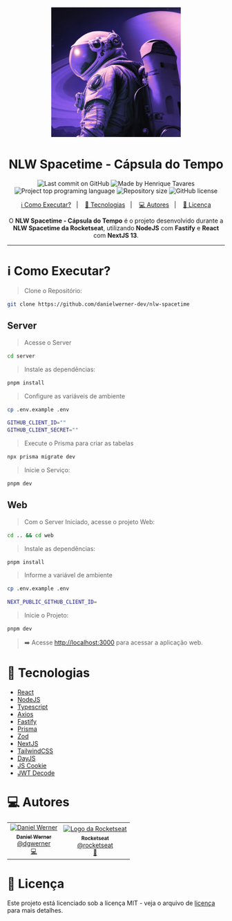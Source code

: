<h1 align="center">
   <img src="https://raw.githubusercontent.com/danielwerner-dev/nlw-spacetime/main/preview/spacetime.png" alt="NLW Spacetime" width="300"/>
</h1>
<h1 align="center">
   NLW Spacetime - Cápsula do Tempo
</h1>

<p align="center">
  <img alt="Last commit on GitHub" src="https://img.shields.io/github/last-commit/danielwerner-dev/nlw-spacetime?color=6c4ad0">
  <img alt="Made by Henrique Tavares" src="https://img.shields.io/badge/made%20by-Daniel Werner-%20?color=6c4ad0">
  <img alt="Project top programing language" src="https://img.shields.io/github/languages/top/danielwerner-dev/nlw-spacetime?color=6c4ad0">
  <img alt="Repository size" src="https://img.shields.io/github/repo-size/danielwerner-dev/nlw-spacetime?color=6c4ad0">
  <img alt="GitHub license" src="https://img.shields.io/github/license/danielwerner-dev/nlw-spacetime">
</p>

<p align="center">
  <a href="#information_source-como-executar">ℹ️ Como Executar?</a>&nbsp;&nbsp;&nbsp;|&nbsp;&nbsp;&nbsp;
  <a href="#rocket-tecnologias">🚀 Tecnologias</a>&nbsp;&nbsp;&nbsp;|&nbsp;&nbsp;&nbsp;
  <a href="#computer-autores">💻 Autores</a>&nbsp;&nbsp;&nbsp;|&nbsp;&nbsp;&nbsp;
  <a href="#memo-licença">📝 Licença</a>
</p>

<p align="center">
  O <b>NLW Spacetime - Cápsula do Tempo</b> é o projeto desenvolvido durante a <b>NLW Spacetime da Rocketseat</b>, utilizando <b>NodeJS</b> com <b>Fastify</b> e <b>React</b> com <b>NextJS 13</b>.
</p>

---

# :information_source: Como Executar?

> Clone o Repositório:

```bash
git clone https://github.com/danielwerner-dev/nlw-spacetime
```

## Server

> Acesse o Server

```bash
cd server
```

> Instale as dependências:

```bash
pnpm install
```

> Configure as variáveis de ambiente
```bash
cp .env.example .env
```

```bash
GITHUB_CLIENT_ID=""
GITHUB_CLIENT_SECRET=""
```

> Execute o Prisma para criar as tabelas

```bash
npx prisma migrate dev
```

> Inicie o Serviço:

```bash
pnpm dev
```

## Web

> Com o Server Iniciado, acesse o projeto Web:

```bash
cd .. && cd web
```

> Instale as dependências:

```bash
pnpm install
```

> Informe a variável de ambiente
```bash
cp .env.example .env
```

```bash
NEXT_PUBLIC_GITHUB_CLIENT_ID=
```

> Inicie o Projeto:

```bash
pnpm dev
```

> ➡️ Acesse [http://localhost:3000](http://localhost:3000) para acessar a aplicação web.


# :rocket: Tecnologias

- [React](https://reactjs.org/)
- [NodeJS](https://nodejs.org/en/)
- [Typescript](https://www.typescriptlang.org/)
- [Axios](https://axios-http.com/ptbr/docs/intro)
- [Fastify](https://www.fastify.io/)
- [Prisma](https://www.prisma.io/)
- [Zod](https://zod.dev/)
- [NextJS](https://nextjs.org/)
- [TailwindCSS](https://tailwindcss.com/)
- [DayJS](https://day.js.org/)
- [JS Cookie](https://github.com/js-cookie/js-cookie)
- [JWT Decode](https://github.com/auth0/jwt-decode#readme)

# :computer: Autores

<table>
  <tr>
    <td align="center">
      <a href="http://github.com/danielwerner-dev/">
        <img src="https://avatars1.githubusercontent.com/u/16060848?v=4" width="100px;" alt="Daniel Werner"/>
        <br />
        <sub>
          <b>Daniel Werner</b>
        </sub>
       </a>
       <br />
       <a href="https://www.linkedin.com/in/dgwerner/" title="Linkedin">@dgwerner</a>
       <br />
       <a href="https://github.com/danielwerner-dev/gobarber/commits?author=danielwerner-dev" title="Code">💻</a>
    </td>
    <td align="center">
      <a href="http://github.com/rocketseat/">
        <img src="https://avatars.githubusercontent.com/u/28929274?s=200&v=4" width="100px;" alt="Logo da Rocketseat"/>
        <br />
        <sub>
          <b>Rocketseat</b>
        </sub>
       </a>
       <br />
       <a href="http://github.com/rocketseat/" title="Linkedin">@rocketseat</a>
       <br />
       <a href="https://github.com/danielwerner-dev/gobarber/commits?author=danielwerner-dev" title="Education Platform">🚀</a>
    </td>
  </tr>
</table>

# :memo: Licença

Este projeto está licenciado sob a licença MIT - veja o arquivo de [licença](./LICENSE) para mais detalhes.

